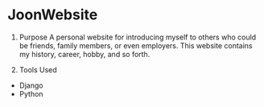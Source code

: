 # JoonWebsite

1. Purpose
A personal website for introducing myself to others who could be friends, family members, or even employers. This website contains my history, career, hobby, and so forth.

2. Tools Used
- Django
- Python
